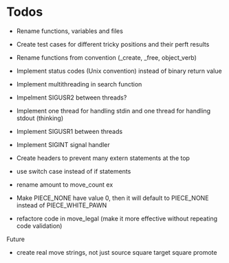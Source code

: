 # Todos
* Rename functions, variables and files
* Create test cases for different tricky positions and their perft results

* Rename functions from convention (_create, _free, object_verb)
* Implement status codes (Unix convention) instead of binary return value
* Implement multithreading in search function
* Impelment SIGUSR2 between threads?
* Implement one thread for handling stdin and one thread for handling stdout (thinking)
* Implement SIGUSR1 between threads
* Implement SIGINT signal handler
* Create headers to prevent many extern statements at the top
* use switch case instead of if statements
* rename amount to move_count ex

* Make PIECE_NONE have value 0, then it will default to PIECE_NONE instead of PIECE_WHITE_PAWN

* refactore code in move_legal (make it more effective without repeating code validation)

Future
- create real move strings, not just source square target square promote
